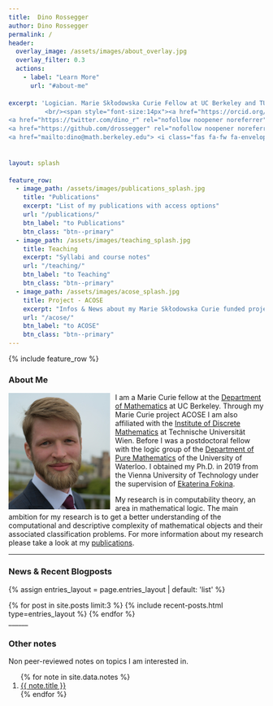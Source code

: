 ```yaml
---
title:  Dino Rossegger 
author: Dino Rossegger
permalink: /
header:
  overlay_image: /assets/images/about_overlay.jpg
  overlay_filter: 0.3 
  actions:
    - label: "Learn More"
      url: "#about-me"
      
excerpt: 'Logician. Marie Skłodowska Curie Fellow at UC Berkeley and TU Wien
          <br/><span style="font-size:14px"><a href="https://orcid.org/0000-0003-3494-9049" rel="nofollow noopener noreferrer"><i class="fab fa-fw fa-orcid" aria-hidden="true"></i><span class="label">ORCID</span></a>
<a href="https://twitter.com/dino_r" rel="nofollow noopener noreferrer"><i class="fab fa-fw fa-twitter-square" aria-hidden="true"></i><span class="label">Twitter</span></a>
<a href="https://github.com/drossegger" rel="nofollow noopener noreferrer"><i class="fab fa-fw fa-github" aria-hidden="true"></i><span class="label">GitHub</span></a>
<a href="mailto:dino@math.berkeley.edu"> <i class="fas fa-fw fa-envelope-square" aria-hidden="true"></i><span class="label">Email</span></a></span>' 


layout: splash

feature_row:
  - image_path: /assets/images/publications_splash.jpg
    title: "Publications"
    excerpt: "List of my publications with access options"
    url: "/publications/"
    btn_label: "to Publications"
    btn_class: "btn--primary"
  - image_path: /assets/images/teaching_splash.jpg
    title: Teaching
    excerpt: "Syllabi and course notes"
    url: "/teaching/"
    btn_label: "to Teaching"
    btn_class: "btn--primary"
  - image_path: /assets/images/acose_splash.jpg
    title: Project - ACOSE 
    excerpt: "Infos & News about my Marie Skłodowska Curie funded project ACOSE"
    url: "/acose/"
    btn_label: "to ACOSE"
    btn_class: "btn--primary"
---
```

<!--{% include feature_row id='intro' type='center' %}-->
{% include feature_row %}

<!-- {% include feature_row id='about-me' type='left' %}-->
### About Me

<img src='/assets/images/dino2.jpg' style="float:left; margin-right:10px; width:200px"/>I am a Marie Curie fellow at the [Department of Mathematics](https://math.berkeley.edu/) at UC Berkeley. Through my Marie Curie project ACOSE I am also affiliated with the [Institute of Discrete Mathematics](https://dmg.tuwien.ac.at) at Technische Universität Wien. Before I was a postdoctoral fellow with the logic group of the [Department of Pure Mathematics](https://uwaterloo.ca/pure-mathematics/) of the University of Waterloo. I obtained my Ph.D. in 2019 from the Vienna University of Technology under the supervision of [Ekaterina Fokina](https://www.dmg.tuwien.ac.at/fokina/).

My research is in computability theory, an area in mathematical logic. The main ambition for my research is to get a better understanding of the computational and descriptive complexity of mathematical objects and their associated classification problems. For more information about my research please take a look at my [publications](/publications/).


<!--- <br/><span style="font-size:14px"><a href="https://orcid.org/0000-0003-3494-9049" rel="nofollow noopener noreferrer"><i class="fab fa-fw fa-orcid" aria-hidden="true"></i><span class="label">ORCID</span></a>
<a href="https://twitter.com/dino_r" rel="nofollow noopener noreferrer"><i class="fab fa-fw fa-twitter-square" aria-hidden="true"></i><span class="label">Twitter</span></a>
<a href="https://github.com/drossegger" rel="nofollow noopener noreferrer"><i class="fab fa-fw fa-github" aria-hidden="true"></i><span class="label">GitHub</span></a>
<a href="mailto:dino@math.berkeley.edu"> <i class="fas fa-fw fa-envelope-square" aria-hidden="true"></i><span class="label">Email</span></a></span> --->

______
### News & Recent Blogposts
{% assign entries_layout = page.entries_layout | default: 'list' %}
<div class="entries-{{ entries_layout }}">
  {% for post in site.posts limit:3 %}
    {% include recent-posts.html type=entries_layout %}
  {% endfor %}
</div>
______

### Other notes
Non peer-reviewed notes on topics I am interested in.

<ol>
{% for note in site.data.notes %}
<li><a href='{{ note.file }}'>{{ note.title }}</a></li>
{% endfor %}
</ol>


